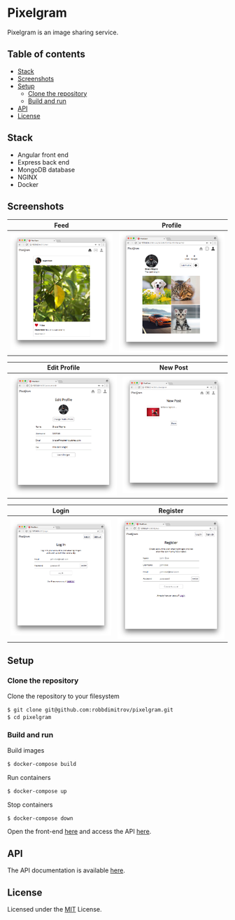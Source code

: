 # Pixelgram

Pixelgram is an image sharing service.

## Table of contents

- [Stack](#stack)
- [Screenshots](#screenshots)
- [Setup](#setup)
  - [Clone the repository](#clone-the-repository)
  - [Build and run](#build-and-run)
- [API](#api)
- [License](#license)

## Stack

- Angular front end
- Express back end
- MongoDB database
- NGINX
- Docker

## Screenshots

| Feed | Profile |
| --- | --- |
| [![Screenshot of feed screen](/docs/img/01_Feed.png)](/docs/img/01_Feed.png) | [![Screenshot of profile screen](/docs/img/02_Profile.png)](/docs/img/02_Profile.png) |

| Edit Profile | New Post |
| --- | --- |
| [![Screenshot of edit profile screen](/docs/img/03_Edit_Profile.png)](/docs/img/03_Edit_Profile.png) | [![Screenshot of new post screen](/docs/img/04_New_Post.png)](/docs/img/04_New_Post.png) |

| Login | Register |
| --- | --- |
| [![Screenshot of login screen](/docs/img/05_Login.png)](/docs/img/05_Login.png) | [![Screenshot of register screen](/docs/img/06_Register.png)](/docs/img/06_Register.png) |

## Setup

### Clone the repository

Clone the repository to your filesystem

```sh
$ git clone git@github.com:robbdimitrov/pixelgram.git
$ cd pixelgram
```

### Build and run

Build images

```sh
$ docker-compose build
```

Run containers

```sh
$ docker-compose up
```

Stop containers

```sh
$ docker-compose down
```

Open the front-end [here](http://localhost:4000/) and access the API [here](http://localhost:4000/api/).

## API

The API documentation is available [here](docs/API.md).

## License

Licensed under the [MIT](LICENSE) License.
